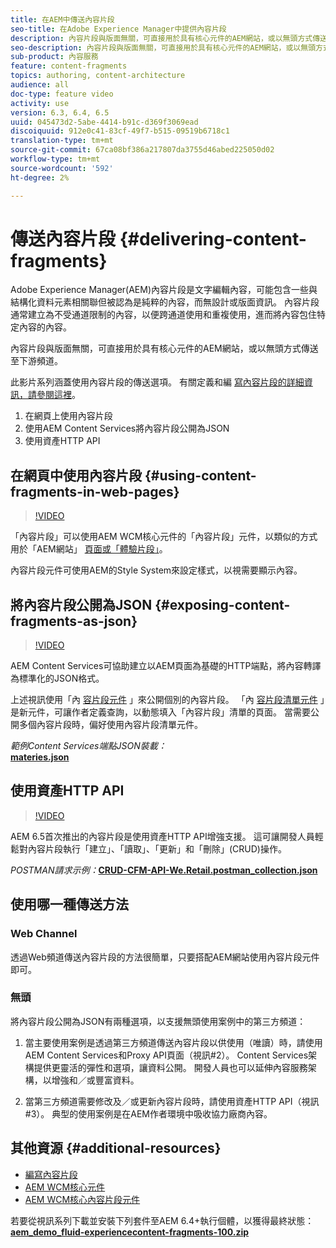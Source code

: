 ```yaml
---
title: 在AEM中傳送內容片段
seo-title: 在Adobe Experience Manager中提供內容片段
description: 內容片段與版面無關，可直接用於具有核心元件的AEM網站，或以無頭方式傳送至下游頻道。
seo-description: 內容片段與版面無關，可直接用於具有核心元件的AEM網站，或以無頭方式傳送至下游頻道。
sub-product: 內容服務
feature: content-fragments
topics: authoring, content-architecture
audience: all
doc-type: feature video
activity: use
version: 6.3, 6.4, 6.5
uuid: 045473d2-5abe-4414-b91c-d369f3069ead
discoiquuid: 912e0c41-83cf-49f7-b515-09519b6718c1
translation-type: tm+mt
source-git-commit: 67ca08bf386a217807da3755d46abed225050d02
workflow-type: tm+mt
source-wordcount: '592'
ht-degree: 2%

---
```



# 傳送內容片段 {#delivering-content-fragments}

Adobe Experience Manager(AEM)內容片段是文字編輯內容，可能包含一些與結構化資料元素相關聯但被認為是純粹的內容，而無設計或版面資訊。 內容片段通常建立為不受通道限制的內容，以便跨通道使用和重複使用，進而將內容包住特定內容的內容。

內容片段與版面無關，可直接用於具有核心元件的AEM網站，或以無頭方式傳送至下游頻道。

此影片系列涵蓋使用內容片段的傳送選項。 有關定義和編 [寫內容片段的詳細資訊，請參閱這裡](content-fragments-feature-video-use.md)。

1. 在網頁上使用內容片段
2. 使用AEM Content Services將內容片段公開為JSON
3. 使用資產HTTP API

## 在網頁中使用內容片段 {#using-content-fragments-in-web-pages}

>[!VIDEO](https://video.tv.adobe.com/v/22449/?quality=12&learn=on)

「內容片段」可以使用AEM WCM核心元件的「內容片段」元件，以類似的方式用於「AEM網站」 [頁面或「體驗片段」](https://docs.adobe.com/content/help/en/experience-manager-core-components/using/components/content-fragment-component.html)。

內容片段元件可使用AEM的Style System來設定樣式，以視需要顯示內容。

## 將內容片段公開為JSON {#exposing-content-fragments-as-json}

>[!VIDEO](https://video.tv.adobe.com/v/22448/?quality=12&learn=on)

AEM Content Services可協助建立以AEM頁面為基礎的HTTP端點，將內容轉譯為標準化的JSON格式。

上述視訊使用「內 [容片段元件](https://docs.adobe.com/content/help/en/experience-manager-core-components/using/components/content-fragment-component.html) 」來公開個別的內容片段。 「內 [容片段清單元件](https://docs.adobe.com/content/help/en/experience-manager-core-components/using/components/content-fragment-list.html) 」是新元件，可讓作者定義查詢，以動態填入「內容片段」清單的頁面。 當需要公開多個內容片段時，偏好使用內容片段清單元件。

*範例Content Services端點JSON裝載：*\
**[materies.json](assets/athletes.json)**

## 使用資產HTTP API

>[!VIDEO](https://video.tv.adobe.com/v/26390/?quality=12&learn=on)

AEM 6.5首次推出的內容片段是使用資產HTTP API增強支援。 這可讓開發人員輕鬆對內容片段執行「建立」、「讀取」、「更新」和「刪除」(CRUD)操作。

*POSTMAN請求示例：***[CRUD-CFM-API-We.Retail.postman_collection.json](assets/CRUD-CFM-API-We.Retail.postman_collection.json)**

## 使用哪一種傳送方法

### Web Channel

透過Web頻道傳送內容片段的方法很簡單，只要搭配AEM網站使用內容片段元件即可。

### 無頭

將內容片段公開為JSON有兩種選項，以支援無頭使用案例中的第三方頻道：

1. 當主要使用案例是透過第三方頻道傳送內容片段以供使用（唯讀）時，請使用AEM Content Services和Proxy API頁面（視訊#2）。 Content Services架構提供更靈活的彈性和選項，讓資料公開。 開發人員也可以延伸內容服務架構，以增強和／或豐富資料。

2. 當第三方頻道需要修改及／或更新內容片段時，請使用資產HTTP API（視訊#3）。 典型的使用案例是在AEM作者環境中吸收協力廠商內容。

## 其他資源 {#additional-resources}

* [編寫內容片段](content-fragments-feature-video-use.md)
* [AEM WCM核心元件](https://docs.adobe.com/content/help/zh-Hant/experience-manager-core-components/using/introduction.html)
* [AEM WCM核心內容片段元件](https://docs.adobe.com/content/help/en/experience-manager-core-components/using/components/content-fragment-component.html)

若要從視訊系列下載並安裝下列套件至AEM 6.4+執行個體，以獲得最終狀態：\
**[aem_demo_fluid-experiencecontent-fragments-100.zip](assets/aem_demo_fluid-experiencescontent-fragments-100.zip)**

